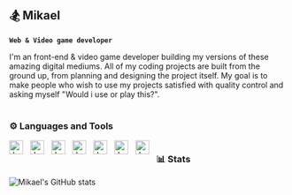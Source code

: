 ## 🏂 Mikael 

**`Web & Video game developer`**

I'm an front-end & video game developer building my versions of these amazing digital mediums. All of my coding projects are built
from the ground up, from planning and designing the project itself. My goal is to make people who wish to use my projects satisfied
with quality control and asking myself "Would i use or play this?". 

#

### ⚙️ Languages and Tools

<img align="left" alt="Java" width="25px" style="padding-right:10px;" src="https://cdn.jsdelivr.net/gh/devicons/devicon@latest/icons/java/java-original.svg"/>
<img align="left" alt="Java" width="25px" style="padding-right:10px;" src="https://cdn.jsdelivr.net/gh/devicons/devicon@latest/icons/javascript/javascript-original.svg"/>
<img align="left" alt="Java" width="25px" style="padding-right:10px;" src="https://cdn.jsdelivr.net/gh/devicons/devicon@latest/icons/html5/html5-original.svg"/>
<img align="left" alt="Java" width="25px" style="padding-right:10px;" src="https://cdn.jsdelivr.net/gh/devicons/devicon@latest/icons/css3/css3-original.svg"/>
<img align="left" alt="Java" width="25px" style="padding-right:10px;" src="https://cdn.jsdelivr.net/gh/devicons/devicon@latest/icons/react/react-original.svg"/>
<img align="left" alt="Java" width="25px" style="padding-right:10px;" src="https://cdn.jsdelivr.net/gh/devicons/devicon@latest/icons/godot/godot-original.svg"/>
<img align="left" alt="Java" width="25px" style="padding-right:10px;" src="https://cdn.jsdelivr.net/gh/devicons/devicon@latest/icons/csharp/csharp-original.svg"/>

#
#

### 📊 Stats

![Mikael's GitHub stats](https://github-readme-stats.vercel.app/api?username=MikaelVV&show_icons=true&theme=tokyonight)

#



<!--
**MikaelVV/MikaelVV** is a ✨ _special_ ✨ repository because its `README.md` (this file) appears on your GitHub profile.

Here are some ideas to get you started:

- 🔭 I’m currently working on ...
- 🌱 I’m currently learning ...
- 👯 I’m looking to collaborate on ...
- 🤔 I’m looking for help with ...
- 💬 Ask me about ...
- 📫 How to reach me: ...
- 😄 Pronouns: ...
- ⚡ Fun fact: ...
-->
